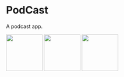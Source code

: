 # PodCast
[image1]: device-2017-06-02-000725.png
[image2]: device-2017-06-02-001134.png
[image3]: device-2017-06-02-001347.png
A podcast app.
<p float="left">
  <img src="[image1]" width="100" />
  <img src="[image2]" width="100" /> 
  <img src="[image3]" width="100" />
</p>
